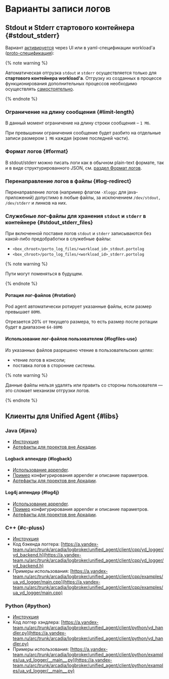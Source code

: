 # Варианты записи логов

## Stdout и Stderr стартового контейнера {#stdout_stderr}

Вариант [активируется](standard-mechanism.md#activation) через UI или в yaml-спецификации workload'a ([proto-спецификация](https://a.yandex-team.ru/arc/trunk/arcadia/yp/yp_proto/yp/client/api/proto/pod_agent.proto?rev=r8782046#L777)):

{% note warning %}

Автоматическая отгрузка `stdout` и `stderr` осуществляется только для **стартового контейнера workload'a**.
Отгрузку из созданных в процессе функционирования дополнительных процессов необходимо осуществлять [самостоятельно](#libs).

{% endnote %}

### Ограничение на длину сообщения {#limit-length}

В данный момент ограничение на длину строки сообщения – `1 Мб`.

При превышении ограничения сообщение будет разбито на отдельные записи размером `1 Мб` каждая (кроме последней части).

### Формат логов {#format}

В stdout/stderr можно писать логи как в обычном plain-text формате, так и в виде структурированного JSON, см. [раздел Формат логов](format.md#format).

### Перенаправление логов в файлы {#log-redirect}

Перенаправление логов (например флагом `-Xloggc` для java-приложений) допустимо в любые файлы, за исключением `/dev/stdout, /dev/stderr` и линков на них.

### Служебные лог-файлы для хранения `stdout` и `stderr` в контейнере {#stdout_stderr_files}

При включенной поставке логов `stdout` и `stderr` записываются без какой-либо предобработки в служебные файлы:

* `<box_chroot>/porto_log_files/<workload_id>_stdout.portolog`
* `<box_chroot>/porto_log_files/<workload_id>_stderr.portolog`

{% note warning %}

Пути могут поменяться в будущем.

{% endnote %}

#### Ротация лог-файлов {#rotation}

Pod agent автоматически ротирует указанные файлы, если размер превышает `80Мб`.

Отрезается 20% от текущего размера, то есть размер после ротации будет в диапазоне `64-80Мб`

#### Использование лог-файлов пользователем {#logfiles-use}

Из указанных файлов разрешено чтение в пользовательских целях:
- чтение логов в консоли;
- поставка логов в сторонние системы.

{% note warning %}

Данные файлы нельзя удалять или править со стороны пользователя — это сломает механизм отгрузки логов.

{% endnote %}

## Клиенты для Unified Agent {#libs}

### Java {#java}

* [Инструкция](https://docs.yandex-team.ru/unified_agent/libraries/java)
* [Артефакты для проектов вне Аркадии](http://artifactory.yandex.net/artifactory/yandex_media_releases/ru/yandex/unified_agent_java_client/).

#### Logback аппендер {#logback}

* [Использование appender](https://a.yandex-team.ru/arc/trunk/arcadia/logbroker/unified_agent/client/java/logback/USAGE.md).
* [Пример](https://a.yandex-team.ru/arc/trunk/arcadia/logbroker/unified_agent/client/java/logback/CONFIGURATION.md) конфигурирования appender и описание параметров.
* [Артефакты для проектов вне Аркадии](http://artifactory.yandex.net/artifactory/yandex_media_releases/ru/yandex/unified_agent_java_client_logback/).

#### Log4j аппендер {#log4j}

* [Использование appender](https://a.yandex-team.ru/arc/trunk/arcadia/logbroker/unified_agent/client/java/log4j2/USAGE.md).
* [Пример](https://a.yandex-team.ru/arc/trunk/arcadia/logbroker/unified_agent/client/java/log4j2/CONFIGURATION.md) конфигурирования appender и описание параметров.
* [Артефакты для проектов вне Аркадии](http://artifactory.yandex.net/artifactory/yandex_media_releases/ru/yandex/unified_agent_java_client_log4j2/).

### C++ {#c-pluss}

* [Инструкция](https://docs.yandex-team.ru/unified_agent/libraries/cpp)
* Код бэкенда логгера: [https://a.yandex-team.ru/arc/trunk/arcadia/logbroker/unified_agent/client/cpp/yd_logger/yd_backend.h](https://a.yandex-team.ru/arc/trunk/arcadia/logbroker/unified_agent/client/cpp/yd_logger/yd_backend.h)
* Примеры использования: [https://a.yandex-team.ru/arc/trunk/arcadia/logbroker/unified_agent/client/cpp/examples/ua_yd_logger/main.cpp](https://a.yandex-team.ru/arc/trunk/arcadia/logbroker/unified_agent/client/cpp/examples/ua_yd_logger/main.cpp)

### Python {#python}

* [Инструкция](https://docs.yandex-team.ru/unified_agent/libraries/python)
* Код логгер хэндлера: [https://a.yandex-team.ru/arc/trunk/arcadia/logbroker/unified_agent/client/python/yd_handler.py](https://a.yandex-team.ru/arc/trunk/arcadia/logbroker/unified_agent/client/python/yd_handler.py)
* Примеры использования: [https://a.yandex-team.ru/arc/trunk/arcadia/logbroker/unified_agent/client/python/examples/ua_yd_logger/__main__.py](https://a.yandex-team.ru/arc/trunk/arcadia/logbroker/unified_agent/client/python/examples/ua_yd_logger/__main__.py)
